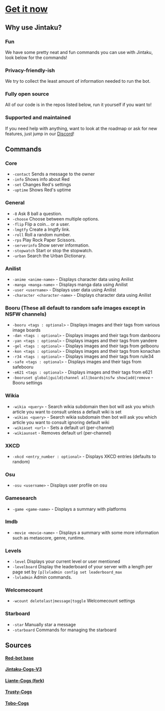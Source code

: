 # [Get it now](https://discordapp.com/oauth2/authorize?client_id=303719649818705921&scope=bot)

## Why use Jintaku?

### Fun

We have some pretty neat and fun commands you can use with Jintaku, look below for the commands!

### Privacy-friendly-ish

We try to collect the least amount of information needed to run the bot.

### Fully open source

All of our code is in the repos listed below, run it yourself if you want to!

### Supported and maintained

If you need help with anything, want to look at the roadmap or ask for new features, just jump in our [Discord](https://discord.gg/TNrRn3f)!

## Commands

### Core

* `-contact` Sends a message to the owner
* `-info` Shows info about Red
* `-set` Changes Red's settings
* `-uptime` Shows Red's uptime

### General

* `-8` Ask 8 ball a question.
* `-choose` Choose between multiple options.
* `-flip` Flip a coin... or a user.
* `-lmgtfy` Create a lmgtfy link.
* `-roll` Roll a random number.
* `-rps` Play Rock Paper Scissors.
* `-serverinfo` Show server information.
* `-stopwatch` Start or stop the stopwatch.
* `-urban` Search the Urban Dictionary.

### Anilist

* `-anime <anime-name>` - Displays character data using Anilist
* `-manga <manga-name>` - Displays manga data using Anilist
* `-user <username>` - Displays user data using Anilist
* `-character <character-name>` - Displays character data using Anilist

### Booru (These all default to random safe images except in NSFW channels)

* `-booru <tags : optional>` - Displays images and their tags from various image boards
* `-dan <tags : optional>` - Displays images and their tags from danbooru
* `-yan <tags : optional>` - Displays images and their tags from yandere
* `-gel <tags : optional>` - Displays images and their tags from gelbooru
* `-kon <tags : optional>` - Displays images and their tags from konachan
* `-r34 <tags : optional>` - Displays images and their tags from rule34
* `-safe <tags : optional>` - Displays images and their tags from safebooru
* `-e621 <tags : optional>` - Displays images and their tags from e621
* `-booruset global|guild|channel all|boards|nsfw show|add|remove` - Booru settings

### Wikia

* `-wikia <query>` - Search wikia subdomain then bot will ask you which article you want to consult unless a default wiki is set
* `-wikias <query>` - Search wikia subdomain then bot will ask you which article you want to consult ignoring default wiki
* `-wikiaset <url>` - Sets a default url (per-channel)
* `-wikiaunset` - Removes default url (per-channel)

### XKCD

* `-xkcd <entry_number : optional>` - Displays XKCD entries (defaults to random)

### Osu

* `-osu <username>` - Displays user profile on osu

### Gamesearch

* `-game <game-name>` - Displays a summary with platforms

### Imdb

* `-movie <movie-name>` - Displays a summary with some more information such as metascore, genre, runtime.

### Levels

* `-level` Displays your current level or user mentioned
* `-levelboard` Display the leaderboard of your server with a length per page set by `[p]lvladmin config set leaderboard_max`
* `-lvladmin` Admin commands.

### Welcomecount

* `-wcount deletelast|message|toggle` Welcomecount settings

### Starboard

* `-star` Manually star a message
* `-starboard` Commands for managing the starboard

## Sources

#### [Red-bot base](https://github.com/Cog-Creators/Red-DiscordBot/)

#### [Jintaku-Cogs-V3](https://github.com/Jintaku/Jintaku-Cogs-V3/)

#### [Liante-Cogs (fork)](https://github.com/Jintaku/Liante-Cogs)

#### [Trusty-Cogs](https://github.com/TrustyJAID/Trusty-cogs)

#### [Tobo-Cogs](https://github.com/Tobotimus/Tobo-Cogs/)
